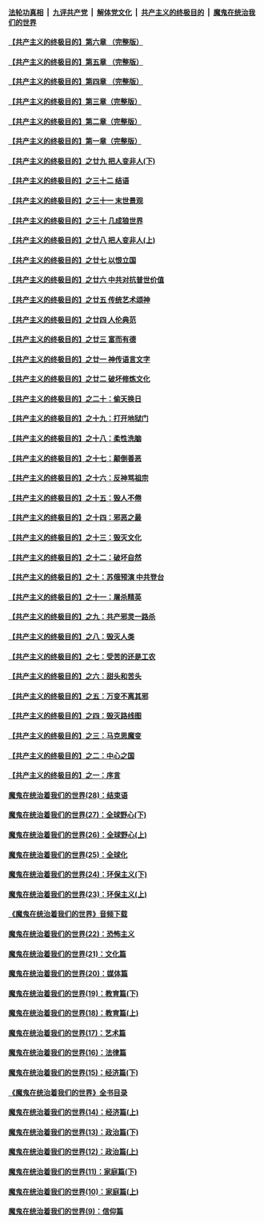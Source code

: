 

####  [法轮功真相](../../../../basic/blob/master/README.md?t=05181002) &nbsp;|&nbsp; [九评共产党](../../../../9ping.md/blob/master/README.md?t=05181002) &nbsp;|&nbsp; [解体党文化](../../../../jtdwh.md/blob/master/README.md?t=05181002)  &nbsp;|&nbsp; [共产主义的终极目的](../../../../gczydzjmd.md/blob/master/README.md?t=05181002) &nbsp;|&nbsp; [魔鬼在统治我们的世界](../../../../mgztzwmdsj.md/blob/master/README.md?t=05181002) 

#### [【共产主义的终极目的】第六章 （完整版）](../pages/nsc422/n11428913.md?t=05181002) 

#### [【共产主义的终极目的】第五章 （完整版）](../pages/nsc422/n11428912.md?t=05181002) 

#### [【共产主义的终极目的】第四章 （完整版）](../pages/nsc422/n11428907.md?t=05181002) 

#### [【共产主义的终极目的】第三章（完整版）](../pages/nsc422/n11428848.md?t=05181002) 

#### [【共产主义的终极目的】第二章（完整版）](../pages/nsc422/n11428831.md?t=05181002) 

#### [【共产主义的终极目的】第一章（完整版）](../pages/nsc422/n11417651.md?t=05181002) 

#### [【共产主义的终极目的】之廿九 把人变非人(下)](../pages/nsc422/n11344140.md?t=05181002) 

#### [【共产主义的终极目的】之三十二 结语](../pages/nsc422/n11360535.md?t=05181002) 

#### [【共产主义的终极目的】之三十一 末世景观](../pages/nsc422/n11351129.md?t=05181002) 

#### [【共产主义的终极目的】之三十 几成狼世界](../pages/nsc422/n11348280.md?t=05181002) 

#### [【共产主义的终极目的】之廿八 把人变非人(上)](../pages/nsc422/n11340492.md?t=05181002) 

#### [【共产主义的终极目的】之廿七 以恨立国](../pages/nsc422/n11336944.md?t=05181002) 

#### [【共产主义的终极目的】之廿六 中共对抗普世价值](../pages/nsc422/n11324785.md?t=05181002) 

#### [【共产主义的终极目的】之廿五 传统艺术颂神](../pages/nsc422/n11296396.md?t=05181002) 

#### [【共产主义的终极目的】之廿四 人伦典范](../pages/nsc422/n11296397.md?t=05181002) 

#### [【共产主义的终极目的】之廿三 富而有德](../pages/nsc422/n11283598.md?t=05181002) 

#### [【共产主义的终极目的】之廿一 神传语言文字](../pages/nsc422/n11263265.md?t=05181002) 

#### [【共产主义的终极目的】之廿二 破坏修炼文化](../pages/nsc422/n11245728.md?t=05181002) 

#### [【共产主义的终极目的】之二十：偷天换日](../pages/nsc422/n11238846.md?t=05181002) 

#### [【共产主义的终极目的】之十九：打开地狱门](../pages/nsc422/n11206376.md?t=05181002) 

#### [【共产主义的终极目的】之十八：柔性洗脑](../pages/nsc422/n11199994.md?t=05181002) 

#### [【共产主义的终极目的】之十七：颠倒善恶](../pages/nsc422/n11179782.md?t=05181002) 

#### [【共产主义的终极目的】之十六：反神骂祖宗](../pages/nsc422/n11166798.md?t=05181002) 

#### [【共产主义的终极目的】之十五：毁人不倦](../pages/nsc422/n11166792.md?t=05181002) 

#### [【共产主义的终极目的】之十四：邪恶之最](../pages/nsc422/n11150249.md?t=05181002) 

#### [【共产主义的终极目的】之十三：毁灭文化](../pages/nsc422/n11135227.md?t=05181002) 

#### [【共产主义的终极目的】之十二：破坏自然](../pages/nsc422/n11135214.md?t=05181002) 

#### [【共产主义的终极目的】之十：苏俄预演 中共登台](../pages/nsc422/n11118424.md?t=05181002) 

#### [【共产主义的终极目的】之十一：屠杀精英](../pages/nsc422/n11118442.md?t=05181002) 

#### [【共产主义的终极目的】之九：共产邪灵一路杀](../pages/nsc422/n11114139.md?t=05181002) 

#### [【共产主义的终极目的】之八：毁灭人类](../pages/nsc422/n11108503.md?t=05181002) 

#### [【共产主义的终极目的】之七：受苦的还是工农](../pages/nsc422/n11101809.md?t=05181002) 

#### [【共产主义的终极目的】之六：甜头和苦头](../pages/nsc422/n11096971.md?t=05181002) 

#### [【共产主义的终极目的】之五：万变不离其邪](../pages/nsc422/n11091285.md?t=05181002) 

#### [【共产主义的终极目的】之四：毁灭路线图](../pages/nsc422/n11086284.md?t=05181002) 

#### [【共产主义的终极目的】之三：马克思魔变](../pages/nsc422/n11061941.md?t=05181002) 

#### [【共产主义的终极目的】之二：中心之国](../pages/nsc422/n11047728.md?t=05181002) 

#### [【共产主义的终极目的】之一：序言](../pages/nsc422/n11086077.md?t=05181002) 

#### [魔鬼在统治着我们的世界(28)：结束语](../pages/nsc422/n10936246.md?t=05181002) 

#### [魔鬼在统治着我们的世界(27)：全球野心(下)](../pages/nsc422/n10928319.md?t=05181002) 

#### [魔鬼在统治着我们的世界(26)：全球野心(上)](../pages/nsc422/n10900318.md?t=05181002) 

#### [魔鬼在统治着我们的世界(25)：全球化](../pages/nsc422/n10788205.md?t=05181002) 

#### [魔鬼在统治着我们的世界(24)：环保主义(下)](../pages/nsc422/n10695307.md?t=05181002) 

#### [魔鬼在统治着我们的世界(23)：环保主义(上)](../pages/nsc422/n10688613.md?t=05181002) 

#### [《魔鬼在统治着我们的世界》音频下载](../pages/nsc422/n10635553.md?t=05181002) 

#### [魔鬼在统治着我们的世界(22)：恐怖主义](../pages/nsc422/n10614727.md?t=05181002) 

#### [魔鬼在统治着我们的世界(21)：文化篇](../pages/nsc422/n10597706.md?t=05181002) 

#### [魔鬼在统治着我们的世界(20)：媒体篇](../pages/nsc422/n10586579.md?t=05181002) 

#### [魔鬼在统治着我们的世界(19)：教育篇(下)](../pages/nsc422/n10564808.md?t=05181002) 

#### [魔鬼在统治着我们的世界(18)：教育篇(上)](../pages/nsc422/n10526970.md?t=05181002) 

#### [魔鬼在统治着我们的世界(17)：艺术篇](../pages/nsc422/n10499093.md?t=05181002) 

#### [魔鬼在统治着我们的世界(16)：法律篇](../pages/nsc422/n10485969.md?t=05181002) 

#### [魔鬼在统治着我们的世界(15)：经济篇(下)](../pages/nsc422/n10469975.md?t=05181002) 

#### [《魔鬼在统治着我们的世界》全书目录](../pages/nsc422/n10464261.md?t=05181002) 

#### [魔鬼在统治着我们的世界(14)：经济篇(上)](../pages/nsc422/n10457370.md?t=05181002) 

#### [魔鬼在统治着我们的世界(13)：政治篇(下)](../pages/nsc422/n10448270.md?t=05181002) 

#### [魔鬼在统治着我们的世界(12)：政治篇(上)](../pages/nsc422/n10444576.md?t=05181002) 

#### [魔鬼在统治着我们的世界(11)：家庭篇(下)](../pages/nsc422/n10440961.md?t=05181002) 

#### [魔鬼在统治着我们的世界(10)：家庭篇(上)](../pages/nsc422/n10435448.md?t=05181002) 

#### [魔鬼在统治着我们的世界(9)：信仰篇](../pages/nsc422/n10432159.md?t=05181002) 

